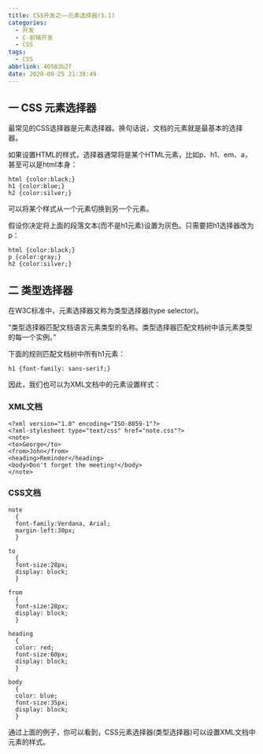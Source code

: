 ```yaml
---
title: CSS开发之——元素选择器(5.1)
categories:
  - 开发
  - C-前端开发
  - CSS
tags:
  - CSS
abbrlink: 40583b2f
date: 2020-09-25 21:38:49
---
```

## 一 CSS 元素选择器

最常见的CSS选择器是元素选择器。换句话说，文档的元素就是最基本的选择器。

如果设置HTML的样式，选择器通常将是某个HTML元素，比如p、h1、em、a，甚至可以是html本身：

```
html {color:black;}
h1 {color:blue;}
h2 {color:silver;}
```

<!--more-->

可以将某个样式从一个元素切换到另一个元素。

假设你决定将上面的段落文本(而不是h1元素)设置为灰色。只需要把h1选择器改为p：

```
html {color:black;}
p {color:gray;}
h2 {color:silver;}
```

## 二 类型选择器

在W3C标准中，元素选择器又称为类型选择器(type selector)。

“类型选择器匹配文档语言元素类型的名称。类型选择器匹配文档树中该元素类型的每一个实例。”

下面的规则匹配文档树中所有h1元素：

```
h1 {font-family: sans-serif;}
```

因此，我们也可以为XML文档中的元素设置样式：

### XML文档

```
<?xml version="1.0" encoding="ISO-8859-1"?>
<?xml-stylesheet type="text/css" href="note.css"?>
<note>
<to>George</to>
<from>John</from>
<heading>Reminder</heading>
<body>Don't forget the meeting!</body>
</note>
```

### CSS文档

```
note
  {
  font-family:Verdana, Arial;
  margin-left:30px;
  }

to
  {
  font-size:28px;
  display: block;
  }

from
  {
  font-size:28px;
  display: block;
  }

heading
  {
  color: red;
  font-size:60px;
  display: block;
  }

body
  {
  color: blue;
  font-size:35px;
  display: block;
  }
```

通过上面的例子，你可以看到，CSS元素选择器(类型选择器)可以设置XML文档中元素的样式。